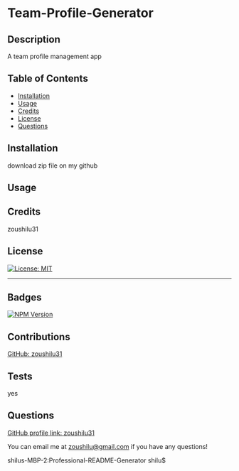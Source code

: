 # Team-Profile-Generator
## Description 
A team profile management app

## Table of Contents

* [Installation](#installation)
* [Usage](#usage)
* [Credits](#credits)
* [License](#license)
* [Questions](#questions)

## Installation

download zip file on my github

## Usage 




## Credits

zoushilu31

## License

[![License: MIT](https://img.shields.io/badge/License-MIT-yellow.svg)](https://opensource.org/licenses/MIT)

---
  

## Badges

[![NPM Version](https://img.shields.io/npm/v/npm.svg?style=flat)]()

## Contributions

[GitHub: zoushilu31](https://github.com/zoushilu31)

## Tests

yes

## Questions

[GitHub profile link: zoushilu31](https://github.com/zoushilu31)

You can email me at zoushilu@gmail.com if you have any questions!

shilus-MBP-2:Professional-README-Generator shilu$ 